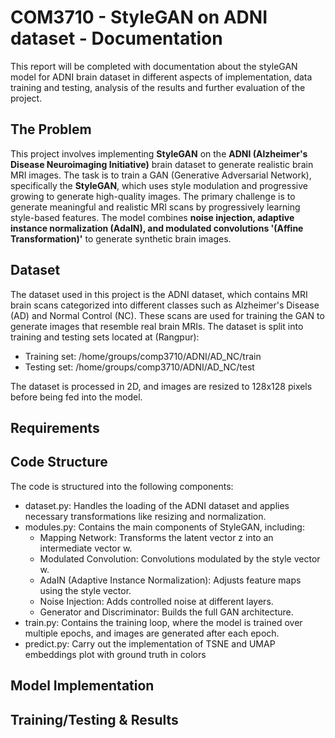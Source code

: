 # COM3710 - StyleGAN on ADNI dataset -  Documentation
This report will be completed with documentation about the styleGAN model for ADNI brain dataset in different aspects of implementation, data training and testing, analysis of the results and further evaluation of the project.  
## The Problem
This project involves implementing **StyleGAN** on the **ADNI (Alzheimer's Disease Neuroimaging Initiative)** brain dataset to generate realistic brain MRI images. The task is to train a GAN (Generative Adversarial Network), specifically the **StyleGAN**, which uses style modulation and progressive growing to generate high-quality images. The primary challenge is to generate meaningful and realistic MRI scans by progressively learning style-based features. The model combines **noise injection, adaptive instance normalization (AdaIN), and modulated convolutions '(Affine Transformation)'** to generate synthetic brain images.
## Dataset
The dataset used in this project is the ADNI dataset, which contains MRI brain scans categorized into different classes such as Alzheimer's Disease (AD) and Normal Control (NC). These scans are used for training the GAN to generate images that resemble real brain MRIs. The dataset is split into training and testing sets located at (Rangpur):
* Training set: /home/groups/comp3710/ADNI/AD_NC/train
* Testing set: /home/groups/comp3710/ADNI/AD_NC/test

The dataset is processed in 2D, and images are resized to 128x128 pixels before being fed into the model.
## Requirements
## Code Structure
The code is structured into the following components:
* dataset.py: Handles the loading of the ADNI dataset and applies necessary transformations like resizing and normalization.
* modules.py: Contains the main components of StyleGAN, including:
    * Mapping Network: Transforms the latent vector z into an intermediate vector w.
    * Modulated Convolution: Convolutions modulated by the style vector w.
    * AdaIN (Adaptive Instance Normalization): Adjusts feature maps using the style vector.
    * Noise Injection: Adds controlled noise at different layers.
    * Generator and Discriminator: Builds the full GAN architecture.
* train.py: Contains the training loop, where the model is trained over multiple epochs, and images are generated after each epoch.
* predict.py: Carry out the implementation of TSNE and UMAP embeddings plot with ground truth in colors
## Model Implementation
## Training/Testing & Results